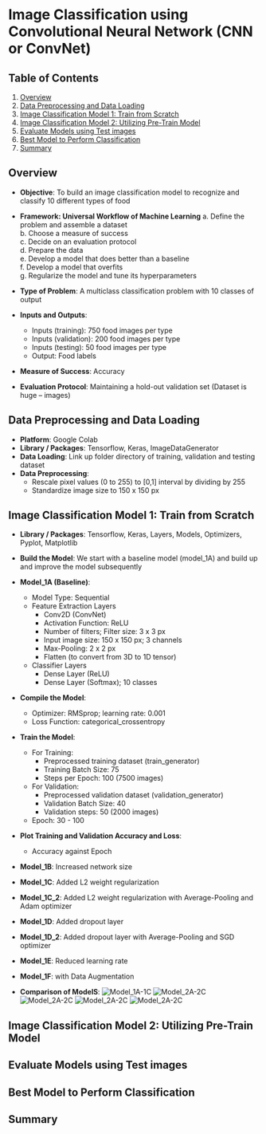 # Image Classification using Convolutional Neural Network (CNN or ConvNet)

## Table of Contents
1. [Overview](README.md#overview)
2. [Data Preprocessing and Data Loading](README.md#data-preprocessing-and-data-loading)
3. [Image Classification Model 1: Train from Scratch](README.md#image-classification-model-1-train-from-scratch)
4. [Image Classification Model 2: Utilizing Pre-Train Model](README.md#image-classification-model-2-utilizing-pre-train-model)
5. [Evaluate Models using Test images](README.md#evaluate-models-using-test-images)
6. [Best Model to Perform Classification](README.md#best-model-to-perform-classification)
7. [Summary](README.md#summary)


## Overview
* **Objective**: To build an image classification model to recognize and classify 10 different types of food
* **Framework: Universal Workflow of Machine Learning**
    a. Define the problem and assemble a dataset<br>
    b. Choose a measure of success<br>
    c. Decide on an evaluation protocol<br>
    d. Prepare the data<br>
    e. Develop a model that does better than a baseline<br>
    f. Develop a model that overfits<br>
    g. Regularize the model and tune its hyperparameters<br>
    
* **Type of Problem**: A multiclass classification problem with 10 classes of output
* **Inputs and Outputs**:
    * Inputs (training): 750 food images per type
    * Inputs (validation): 200 food images per type
    * Inputs (testing): 50 food images per type
    * Output: Food labels<br>
* **Measure of Success**: Accuracy
* **Evaluation Protocol**: Maintaining a hold-out validation set (Dataset is huge – images)

## Data Preprocessing and Data Loading
* **Platform**: Google Colab
* **Library / Packages**: Tensorflow, Keras, ImageDataGenerator
* **Data Loading**: Link up folder directory of training, validation and testing dataset
* **Data Preprocessing**: 
    * Rescale pixel values (0 to 255) to [0,1] interval by dividing by 255
    * Standardize image size to 150 x 150 px
  
## Image Classification Model 1: Train from Scratch
* **Library / Packages**: Tensorflow, Keras, Layers, Models, Optimizers, Pyplot, Matplotlib 
* **Build the Model**: We start with a baseline model (model_1A) and build up and improve the model subsequently
* **Model_1A (Baseline)**:
    * Model Type: Sequential
    * Feature Extraction Layers
      * Conv2D (ConvNet)
      * Activation Function: ReLU
      * Number of filters; Filter size: 3 x 3 px
      * Input image size: 150 x 150 px; 3 channels
      * Max-Pooling: 2 x 2 px
      * Flatten (to convert from 3D to 1D tensor)
    * Classifier Layers
      * Dense Layer (ReLU)
      * Dense Layer (Softmax); 10 classes 
* **Compile the Model**:
    * Optimizer: RMSprop; learning rate: 0.001
    * Loss Function: categorical_crossentropy
* **Train the Model**:
    * For Training: 
      * Preprocessed training dataset (train_generator)
      * Training Batch Size: 75
      * Steps per Epoch: 100 (7500 images)
    * For Validation: 
      * Preprocessed validation dataset (validation_generator)
      * Validation Batch Size: 40
      * Validation steps: 50 (2000 images)
    * Epoch: 30 - 100
* **Plot Training and Validation Accuracy and Loss**:
    * Accuracy against Epoch

* **Model_1B**: Increased network size
* **Model_1C**: Added L2 weight regularization
* **Model_1C_2**: Added L2 weight regularization with Average-Pooling and Adam optimizer
* **Model_1D**: Added dropout layer
* **Model_1D_2**: Added dropout layer with Average-Pooling and SGD optimizer
* **Model_1E**: Reduced learning rate
* **Model_1F**: with Data Augmentation

* **Comparison of ModelS**:
![Model_1A-1C](viz/Model_1A-1C.JPG)
![Model_2A-2C](viz/Model_1C_2-1D_2.JPG)
![Model_2A-2C](viz/Model_1E-1F.JPG)
![Model_2A-2C](viz/Model_2A-2C.JPG)
![Model_2A-2C](viz/Model_2D-2E.JPG)

## Image Classification Model 2: Utilizing Pre-Train Model


## Evaluate Models using Test images


## Best Model to Perform Classification


## Summary
